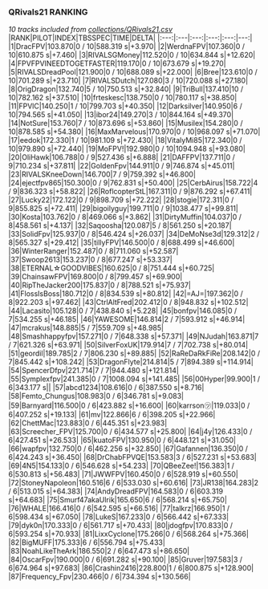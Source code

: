 ### QRivals21 RANKING
*10 tracks included from [collections/QRivals21.csv](/collections/QRivals21.csv)*
|RANK|PILOT|INDEX|TBSSPEC|TIME|DELTA|
|:---:|:---|:---:|:---:|:---:|---:|
|1|DracFPV|103.870|0 / 10|588.319 s|+3.970|
|2|WerdnaFPV|107.360|0 / 10|610.875 s|+7.460|
|3|RIVALSGMoney|112.520|0 / 10|634.844 s|+12.620|
|4|FPVFPVINEEDTOGETFASTER|119.170|0 / 10|673.679 s|+19.270|
|5|RIVALSDreadPool|121.900|0 / 10|688.089 s|+22.000|
|6|Bree|123.610|0 / 10|701.289 s|+23.710|
|7|RIVALSDutch|127.080|3 / 10|720.088 s|+27.180|
|8|OrigDragon|132.740|5 / 10|750.513 s|+32.840|
|9|TriBull|137.410|10 / 10|782.162 s|+37.510|
|10|frteskesc|138.750|0 / 10|780.117 s|+38.850|
|11|FPVlC|140.250|1 / 10|799.703 s|+40.350|
|12|Darksilver|140.950|6 / 10|794.565 s|+41.050|
|13|ibor24|149.270|3 / 10|844.164 s|+49.370|
|14|NotSure|153.760|7 / 10|873.696 s|+53.860|
|15|Musilex|154.280|0 / 10|878.585 s|+54.380|
|16|MaxMarvelous|170.970|0 / 10|968.097 s|+71.070|
|17|eedok|172.330|1 / 10|981.109 s|+72.430|
|18|VitalyMi85|172.340|0 / 10|979.890 s|+72.440|
|19|MoFPV!|192.980|0 / 10|1094.948 s|+93.080|
|20|OliHawk|106.788|0 / 9|527.436 s|+6.888|
|21|DAFFPV|137.711|0 / 9|710.234 s|+37.811|
|22|GoldenFpv|144.911|0 / 9|746.874 s|+45.011|
|23|RIVALSKneeDown|146.700|7 / 9|759.392 s|+46.800|
|24|ejectfpv865|150.300|0 / 9|762.831 s|+50.400|
|25|CerbAirus|158.722|4 / 9|836.323 s|+58.822|
|26|RoflcopterStL|167.311|0 / 9|876.292 s|+67.411|
|27|Lucky22|172.122|0 / 9|898.709 s|+72.222|
|28|stogie|172.311|0 / 9|855.825 s|+72.411|
|29|bigoilyguy|199.711|0 / 9|1038.477 s|+99.811|
|30|Kosta|103.762|0 / 8|469.066 s|+3.862|
|31|DirtyMuffin|104.037|0 / 8|458.561 s|+4.137|
|32|Saqoosha|120.087|5 / 8|561.250 s|+20.187|
|33|SolidFpv|125.937|0 / 8|546.424 s|+26.037|
|34|DeMoNse3d|129.312|2 / 8|565.327 s|+29.412|
|35|tillyFPV|146.500|0 / 8|688.499 s|+46.600|
|36|WinterRanger|152.487|0 / 8|711.060 s|+52.587|
|37|Swoop2613|153.237|0 / 8|677.247 s|+53.337|
|38|ETERNAL☆GOODVIBES|160.625|0 / 8|751.444 s|+60.725|
|39|ChainsawFPV|169.800|0 / 8|799.457 s|+69.900|
|40|RipTheJacker200|175.837|0 / 8|788.521 s|+75.937|
|41|FlossIsBoss|180.712|0 / 8|834.539 s|+80.812|
|42|=AJ=|197.362|0 / 8|922.203 s|+97.462|
|43|CtrlAltFred|202.412|0 / 8|948.832 s|+102.512|
|44|Lacasito|105.128|0 / 7|438.840 s|+5.228|
|45|bonfpv|146.085|0 / 7|534.255 s|+46.185|
|46|YAWESOME|146.814|2 / 7|593.912 s|+46.914|
|47|mcrakus|148.885|5 / 7|559.709 s|+48.985|
|48|Smashhappyfpv|157.271|0 / 7|648.338 s|+57.371|
|49|NJudah|163.871|7 / 7|621.326 s|+63.971|
|50|SilverFoxUK|179.914|7 / 7|702.738 s|+80.014|
|51|geordil|189.785|2 / 7|806.230 s|+89.885|
|52|RaReDaRkFiRe|208.142|0 / 7|845.442 s|+108.242|
|53|DragonFlyte|214.814|5 / 7|894.389 s|+114.914|
|54|SpencerDfpv|221.714|7 / 7|944.480 s|+121.814|
|55|Symplexfpv|241.385|0 / 7|1008.094 s|+141.485|
|56|00Hyper|99.900|1 / 6|343.177 s||
|57|abcd1234|108.616|0 / 6|387.550 s|+8.716|
|58|Femto_Chungus|108.983|0 / 6|346.781 s|+9.083|
|59|Barnyard|116.500|0 / 6|423.882 s|+16.600|
|60|karrson㋡|119.033|0 / 6|407.252 s|+19.133|
|61|mv|122.866|6 / 6|398.205 s|+22.966|
|62|ChettMac|123.883|0 / 6|445.351 s|+23.983|
|63|Screecher_FPV|125.700|0 / 6|434.577 s|+25.800|
|64|j4y|126.433|0 / 6|427.451 s|+26.533|
|65|kuatoFPV|130.950|0 / 6|448.121 s|+31.050|
|66|wapfpv|132.750|0 / 6|462.256 s|+32.850|
|67|Gafannen|136.350|0 / 6|424.243 s|+36.450|
|68|DrChabFPVQE|153.583|3 / 6|527.231 s|+53.683|
|69|4N5|154.133|0 / 6|546.628 s|+54.233|
|70|QBeeZee!|156.383|1 / 6|530.813 s|+56.483|
|71|JWWFPV|160.450|0 / 6|528.919 s|+60.550|
|72|StoneyNapoleon|160.516|6 / 6|533.030 s|+60.616|
|73|JR138|164.283|2 / 6|513.015 s|+64.383|
|74|AndyDreadFPV|164.583|0 / 6|603.319 s|+64.683|
|75|Smurf47akaUlrik|165.650|6 / 6|568.214 s|+65.750|
|76|WHALE|166.416|0 / 6|542.595 s|+66.516|
|77|talkrz|166.950|1 / 6|598.434 s|+67.050|
|78|LukeS|167.233|0 / 6|566.442 s|+67.333|
|79|dyk0n|170.333|0 / 6|561.717 s|+70.433|
|80|jdogfpv|170.833|0 / 6|593.254 s|+70.933|
|81|LixxCyclone|175.266|0 / 6|568.264 s|+75.366|
|82|BigMUFF|175.333|6 / 6|556.794 s|+75.433|
|83|NoahLikeTheArk|186.550|2 / 6|647.473 s|+86.650|
|84|OscarFpv|190.000|0 / 6|691.282 s|+90.100|
|85|Gruver|197.583|3 / 6|674.964 s|+97.683|
|86|Crashin2416|228.800|1 / 6|800.875 s|+128.900|
|87|Frequency_Fpv|230.466|0 / 6|734.394 s|+130.566|
